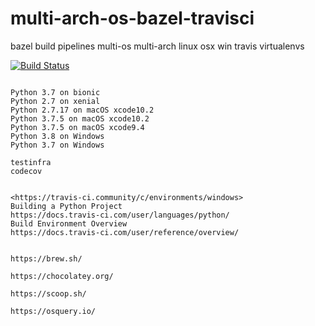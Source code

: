 # multi-arch-os-bazel-travisci
bazel build pipelines  multi-os multi-arch linux osx win travis virtualenvs

[![Build Status](https://travis-ci.com/githubfoam/multi-arch-os-bazel-travisci.svg?branch=dev)](https://travis-ci.com/githubfoam/multi-arch-os-bazel-travisci)  

~~~~

Python 3.7 on bionic
Python 2.7 on xenial
Python 2.7.17 on macOS xcode10.2
Python 3.7.5 on macOS xcode10.2
Python 3.7.5 on macOS xcode9.4
Python 3.8 on Windows
Python 3.7 on Windows

testinfra
codecov
~~~~
~~~~

<https://travis-ci.community/c/environments/windows>
Building a Python Project
https://docs.travis-ci.com/user/languages/python/
Build Environment Overview
https://docs.travis-ci.com/user/reference/overview/


https://brew.sh/

https://chocolatey.org/

https://scoop.sh/

https://osquery.io/

~~~~
